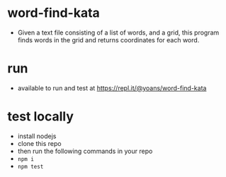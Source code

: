 # word-find-kata
 - Given a text file consisting of a list of words, and a grid, this program finds words in the grid and returns coordinates for each word.
# run
 - available to run and test at https://repl.it/@yoans/word-find-kata
# test locally
 - install nodejs
 - clone this repo
 - then run the following commands in your repo
 - `npm i`
 - `npm test`
